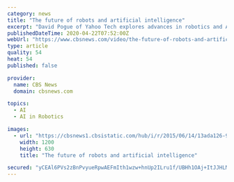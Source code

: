 ```yaml
---
category: news
title: "The future of robots and artificial intelligence"
excerpt: "David Pogue of Yahoo Tech explores advances in robotics and AI (or artificial intelligence) at the recent DARPA Robotics Challenge; and talks with director Alex Garland, whose new film, \"Ex Machina,\" features a sentient robot."
publishedDateTime: 2020-04-22T07:52:00Z
webUrl: "https://www.cbsnews.com/video/the-future-of-robots-and-artificial-intelligence/"
type: article
quality: 54
heat: 54
published: false

provider:
  name: CBS News
  domain: cbsnews.com

topics:
  - AI
  - AI in Robotics

images:
  - url: "https://cbsnews1.cbsistatic.com/hub/i/r/2015/06/14/13ada126-98b7-43bc-9e28-eb09afe0aff9/thumbnail/1200x630/e3b006f42bc1eb5aa726621c4a3b5024/sm061413robotsai1406649640x360.jpg"
    width: 1200
    height: 630
    title: "The future of robots and artificial intelligence"

secured: "yCEAl6PVs2zBnPvyueRpwAEFmIth1wzw+hnUp2ILru1f/UBHh1OAj+ItJJHLMhd8rUnxqPvnwF2J24wWaKWiV6FDREGekh0r19pyQmQLO/6SEgSTmNIMbugqa18Ama9OYylaKGMNdwsjQAdAQDeB5nH2hIAOCa6f0HszJbLbH5qj/2ffQgkxPjqsQm0kKuw3/Pb3KCqmgZ0RQDc90Bp9bo45zV1VvLtaG3NXPLFNtDonMk+wNRpOUHizJJtb3m3sMQdT66T0Yvq+fgi0ylI+TfwMwX5pWRkG8HA8WBOKJehvoFO8DxTeAlhqG42UPCJI2wkXXs3u0ktw1hrOv758A8eSFUQmZScE0CI2DrEMupAZgVtYhqYfn7YO+plRtw5P+pD6WGZ482uXm45vqK7oNSr4v0M9sYHlXukJ4hZPfuBbXtzxNWXsRR+Fm6Bcwf/TCxG/GjILU4vKooIN6f4KDngf9CJn+TpXHceO0yu2x58=;ppmJ6kO1TKNh+HIgLkN/ow=="
---
```


